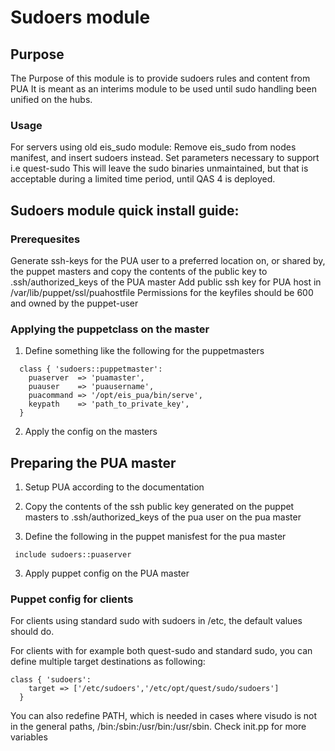 # Sudoers module
## Purpose
The Purpose of this module is to provide sudoers rules and content from PUA
It is meant as an interims module to be used until sudo handling been
unified on the hubs.
### Usage
For servers using old eis_sudo module: Remove eis_sudo from nodes manifest, and insert sudoers instead. Set parameters necessary to support i.e quest-sudo
This will leave the sudo binaries unmaintained, but that is acceptable
during a limited time period, until QAS  4 is deployed.

## Sudoers module quick install guide:
### Prerequesites
Generate ssh-keys for the PUA user to a preferred location on, or shared by, the puppet masters and copy the contents of the public key to .ssh/authorized_keys of the PUA master
Add public ssh key for PUA host in /var/lib/puppet/ssl/puahostfile
Permissions for the keyfiles should be 600 and owned by the puppet-user
### Applying the puppetclass on the master

1. Define something like the following for the puppetmasters

```
  class { 'sudoers::puppetmaster':
    puaserver  => 'puamaster',
    puauser    => 'puausername',
    puacommand => '/opt/eis_pua/bin/serve',
    keypath    => 'path_to_private_key',
  }
```

2. Apply the config on the masters

## Preparing the PUA master
1. Setup PUA according to the documentation

1. Copy the contents of the ssh public key generated on the puppet masters to .ssh/authorized_keys of the pua user on the pua master
2. Define the following in the puppet manisfest for the pua master
```
 include sudoers::puaserver
```
3. Apply puppet config on the PUA master

### Puppet config for clients

For clients using standard sudo with sudoers in /etc, the default values should do.

For clients with for example both quest-sudo and standard sudo, you can define multiple target destinations as following:
```
class { 'sudoers':
    target => ['/etc/sudoers','/etc/opt/quest/sudo/sudoers']
  }
```

You can also redefine PATH, which is needed in cases where visudo is not in the general paths, /bin:/sbin:/usr/bin:/usr/sbin. Check init.pp for more variables
